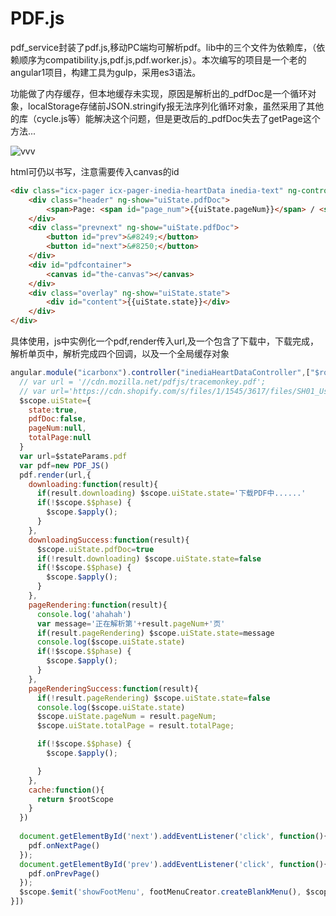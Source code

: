 # PDF.js
pdf_service封装了pdf.js,移动PC端均可解析pdf。lib中的三个文件为依赖库，（依赖顺序为compatibility.js,pdf.js,pdf.worker.js）。本次编写的项目是一个老的angular1项目，构建工具为gulp，采用es3语法。


功能做了内存缓存，但本地缓存未实现，原因是解析出的_pdfDoc是一个循环对象，localStorage存储前JSON.stringify报无法序列化循环对象，虽然采用了其他的库（cycle.js等）能解决这个问题，但是更改后的_pdfDoc失去了getPage这个方法...

![vvv](http://p09oq805j.bkt.clouddn.com/image/pdf.gif)

html可仍以书写，注意需要传入canvas的id
```html
<div class="icx-pager icx-pager-inedia-heartData inedia-text" ng-controller="inediaHeartDataController">
    <div class="header" ng-show="uiState.pdfDoc">
        <span>Page: <span id="page_num">{{uiState.pageNum}}</span> / <span id="page_count">{{uiState.totalPage}}</span></span>
    </div>
    <div class="prevnext" ng-show="uiState.pdfDoc">
        <button id="prev">&#8249;</button>
        <button id="next">&#8250;</button>
    </div>
    <div id="pdfcontainer">
        <canvas id="the-canvas"></canvas>
    </div>
    <div class="overlay" ng-show="uiState.state">
        <div id="content">{{uiState.state}}</div>
    </div>
</div>
```

具体使用，js中实例化一个pdf,render传入url,及一个包含了下载中，下载完成，解析单页中，解析完成四个回调，以及一个全局缓存对象

```javascript
angular.module("icarbonx").controller("inediaHeartDataController",["$rootScope","$scope","$stateParams","footMenuCreator","inediaService","servic_inedia_postJson","$rootScope",'$filter',function($rootScope,$scope,$stateParams,footMenuCreator,inediaService,servic_inedia_postJson,$rootScope,$filter){
  // var url = '//cdn.mozilla.net/pdfjs/tracemonkey.pdf';
  // var url='https://cdn.shopify.com/s/files/1/1545/3617/files/SH01_User_Manaul.pdf'
  $scope.uiState={
    state:true,
    pdfDoc:false,
    pageNum:null,
    totalPage:null
  }
  var url=$stateParams.pdf
  var pdf=new PDF_JS()
  pdf.render(url,{
    downloading:function(result){
      if(result.downloading) $scope.uiState.state='下载PDF中......'
      if(!$scope.$$phase) {
        $scope.$apply();
      }
    },
    downloadingSuccess:function(result){
      $scope.uiState.pdfDoc=true
      if(!result.downloading) $scope.uiState.state=false
      if(!$scope.$$phase) {
        $scope.$apply();
      }
    },
    pageRendering:function(result){
      console.log('ahahah')
      var message='正在解析第'+result.pageNum+'页'
      if(result.pageRendering) $scope.uiState.state=message
      console.log($scope.uiState.state)
      if(!$scope.$$phase) {
        $scope.$apply();
      }
    },
    pageRenderingSuccess:function(result){
      if(!result.pageRendering) $scope.uiState.state=false
      console.log($scope.uiState.state)
      $scope.uiState.pageNum = result.pageNum;
      $scope.uiState.totalPage = result.totalPage;

      if(!$scope.$$phase) {
        $scope.$apply();

      }
    },
    cache:function(){
      return $rootScope
    }
  })
 
  document.getElementById('next').addEventListener('click', function(){
    pdf.onNextPage()
  });
  document.getElementById('prev').addEventListener('click', function(){
    pdf.onPrevPage()
  });
  $scope.$emit('showFootMenu', footMenuCreator.createBlankMenu(), $scope);
}])


```
